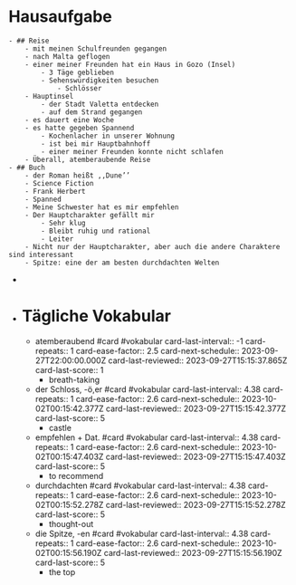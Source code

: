 # Hausaufgabe
	- ## Reise
		- mit meinen Schulfreunden gegangen
		- nach Malta geflogen
		- einer meiner Freunden hat ein Haus in Gozo (Insel)
			- 3 Täge geblieben
			- Sehenswürdigkeiten besuchen
				- Schlösser
		- Hauptinsel
			- der Stadt Valetta entdecken
			- auf dem Strand gegangen
		- es dauert eine Woche
		- es hatte gegeben Spannend
			- Kochenlacher in unserer Wohnung
			- ist bei mir Hauptbahnhoff
			- einer meiner Freunden konnte nicht schlafen
		- Überall, atemberaubende Reise
	- ## Buch
		- der Roman heißt ,,Dune’’
		- Science Fiction
		- Frank Herbert
		- Spanned
		- Meine Schwester hat es mir empfehlen
		- Der Hauptcharakter gefällt mir
			- Sehr klug
			- Bleibt ruhig und rational
			- Leiter
		- Nicht nur der Hauptcharakter, aber auch die andere Charaktere sind interessant
		- Spitze: eine der am besten durchdachten Welten
-
- # Tägliche Vokabular
	- atemberaubend #card #vokabular
	  card-last-interval:: -1
	  card-repeats:: 1
	  card-ease-factor:: 2.5
	  card-next-schedule:: 2023-09-27T22:00:00.000Z
	  card-last-reviewed:: 2023-09-27T15:15:37.865Z
	  card-last-score:: 1
		- breath-taking
	- der Schloss, -ö,er #card #vokabular
	  card-last-interval:: 4.38
	  card-repeats:: 1
	  card-ease-factor:: 2.6
	  card-next-schedule:: 2023-10-02T00:15:42.377Z
	  card-last-reviewed:: 2023-09-27T15:15:42.377Z
	  card-last-score:: 5
		- castle
	- empfehlen + Dat. #card #vokabular
	  card-last-interval:: 4.38
	  card-repeats:: 1
	  card-ease-factor:: 2.6
	  card-next-schedule:: 2023-10-02T00:15:47.403Z
	  card-last-reviewed:: 2023-09-27T15:15:47.403Z
	  card-last-score:: 5
		- to recommend
	- durchdachten #card #vokabular
	  card-last-interval:: 4.38
	  card-repeats:: 1
	  card-ease-factor:: 2.6
	  card-next-schedule:: 2023-10-02T00:15:52.278Z
	  card-last-reviewed:: 2023-09-27T15:15:52.278Z
	  card-last-score:: 5
		- thought-out
	- die Spitze, -en #card #vokabular
	  card-last-interval:: 4.38
	  card-repeats:: 1
	  card-ease-factor:: 2.6
	  card-next-schedule:: 2023-10-02T00:15:56.190Z
	  card-last-reviewed:: 2023-09-27T15:15:56.190Z
	  card-last-score:: 5
		- the top